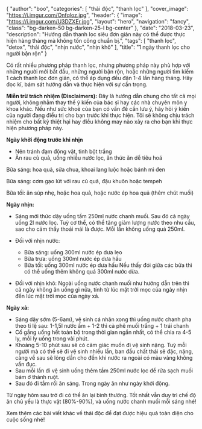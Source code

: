 
{
   "author": "boo",
   "categories": [
      "thải độc", "thanh lọc"
   ],
   "cover_image": "https://i.imgur.com/Onfqloz.jpg",
  "header": {
    "image": "https://i.imgur.com/U3DZXEr.jpg",
    "layout": "hero",
    "navigation": "fancy",
    "class": "bg-darken-50 bg-darken-25-l bg-center"
  },
   "date": "2018-03-23",
   "description": "Hướng dẫn thanh lọc siêu đơn giản này có thể được thực hiện hàng tháng mà không tốn công chuẩn bị.",
   "tags": [
            "thanh lọc", "detox", "thải độc", "nhịn nước", "nhịn khô"
   ],
"title": "1 ngày thanh lọc cho người bận rộn"
}


Có rất nhiều phương pháp thanh lọc, nhưng phương pháp này phù hợp với những người mới bắt đầu, những người bận rộn, hoặc những người tìm kiếm 1 cách thanh lọc đơn giản, có thể áp dụng đều đặn 1-4 lần hàng tháng. Hãy đọc kĩ, bám sát hướng dẫn và thực hiện với sự cẩn trọng.

**Miễn trừ trách nhiệm (Disclaimers):** Đây là hướng dẫn chung cho tất cả mọi người, không nhằm thay thế ý kiến của bác sĩ hay các nhà chuyên môn y khoa khác. Nếu như sức khoẻ của bạn có vấn đề cần lưu ý, hãy hỏi ý kiến của người đang điều trị cho bạn trước khi thực hiện. Tôi sẽ không chịu trách nhiệm cho bất kỳ  thiệt hại hay điều không may nào xảy ra cho bạn khi thực hiện phương pháp này.

**Ngày khởi động trước khi nhịn**

- Nên tránh đạm động vật, tinh bột trắng
- Ăn rau củ quả, uống nhiều nước lọc, ăn thức ăn dễ tiêu hoá

Bữa sáng: hoa quả, sữa chua, khoai lang luộc hoặc bánh mì đen

Bữa sáng: cơm gạo lứt với rau củ quả, đậu khuôn hoặc tempeh

Bữa tối: ăn súp nhẹ, hoặc hoa quả, hoặc nước ép hoa quả (thêm chút muối)

**Ngày nhịn:**

- Sáng mới thức dậy uống tầm 250ml nước chanh muối. Sau đó cả ngày uống 2l nước lọc. Tuỳ cơ thể, có thể tăng giảm lượng nước theo nhu cầu, sao cho cảm thấy thoải mái là được. Mỗi lần không uống quá 250ml.

- Đối với nhịn nước:
    - Bữa sáng: uống 300ml nước ép dưa leo
    - Bữa trưa: uống 300ml nước ép dưa hấu
    - Bữa tối: uống 300ml nước ép dưa hấu
Nếu thấy đói giữa các bữa thì có thể uống thêm không quá 300ml nước dừa.

- Đối với nhịn khô: Ngoài uống nước chanh muối như hướng dẫn trên thì cả ngày không ăn uống gì nữa, tính từ lúc mặt trời mọc của ngày nhịn đến lúc mặt trời mọc của ngày xả.

**Ngày xả:**

- Sáng dậy sớm (5-6am), vệ sinh cá nhân xong thì uống nước chanh pha theo tỉ lệ sau:
1-1,5l nước ấm + 1-2 thì cà phê muối trắng + 1 trái chanh
- Cố gắng uống hết toàn bộ trong thời gian ngắn nhất, có thể chia ra 4-5 ly, mỗi ly uống trong vài phút.
- Khoảng 5-10 phút sau sẽ có cảm giác muốn đi vệ sinh nặng. Tuỳ mỗi người mà có thể sẽ đi vệ sinh nhiều lần, ban đầu chất thải sẽ đặc, nặng, càng về sau sẽ lỏng dần cho đến khi nước ra ngoài có màu vàng không vẩn đục.
- Sau mỗi lần đi vệ sinh uống thêm tầm 250ml nước lọc để rửa sạch muối bám ở thành ruột.
- Sau đó đi tắm rồi ăn sáng. Trong ngày ăn như ngày khởi động.

Từ ngày hôm sau trở đi có thể ăn lại bình thường. Tốt nhất vẫn duy trì chế độ ăn chủ yếu là thực vật (80%-90%), và uống nước chanh muối mỗi sáng nhé!

Xem thêm các bài viết khác về thải độc để đạt được hiệu quả toàn diện cho cuộc sống nhé!
